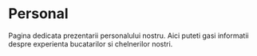 # Personal

Pagina dedicata prezentarii personalului nostru. Aici puteti gasi
informatii despre experienta bucatarilor si chelnerilor nostri.
